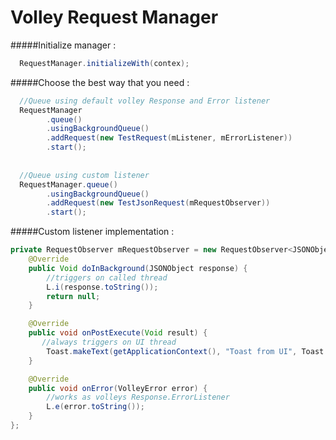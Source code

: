 Volley Request Manager
======================

#####Initialize manager :
```java
  RequestManager.initializeWith(contex);
```

#####Choose the best way that you need :

```java
  //Queue using default volley Response and Error listener
  RequestManager
        .queue()
        .usingBackgroundQueue()
        .addRequest(new TestRequest(mListener, mErrorListener))
        .start();
        
  
  //Queue using custom listener
  RequestManager.queue()
        .usingBackgroundQueue()
        .addRequest(new TestJsonRequest(mRequestObserver))
        .start();    
```

#####Custom listener implementation :
```java
private RequestObserver mRequestObserver = new RequestObserver<JSONObject, Void>() {
    @Override
    public Void doInBackground(JSONObject response) {
        //triggers on called thread
        L.i(response.toString());
        return null;
    }

    @Override
    public void onPostExecute(Void result) {
       //always triggers on UI thread
        Toast.makeText(getApplicationContext(), "Toast from UI", Toast.LENGTH_SHORT).show();
    }

    @Override
    public void onError(VolleyError error) {
        //works as volleys Response.ErrorListener
        L.e(error.toString());
    }
};
```
